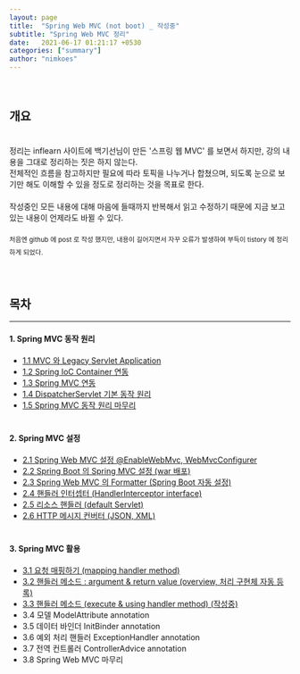 ```yaml
---
layout: page
title:  "Spring Web MVC (not boot) _ 작성중"
subtitle: "Spring Web MVC 정리"
date:   2021-06-17 01:21:17 +0530
categories: ["summary"]
author: "nimkoes"
---
```

  
　  
## **개요**  

　  
정리는 inflearn 사이트에 백기선님이 만든 '스프링 웹 MVC' 를 보면서 하지만, 강의 내용을 그대로 정리하는 짓은 하지 않는다.  
전체적인 흐름을 참고하지만 필요에 따라 토픽을 나누거나 합쳤으며, 되도록 눈으로 보기만 해도 이해할 수 있을 정도로 정리하는 것을 목표로 한다.  
　  
작성중인 모든 내용에 대해 마음에 들때까지 반복해서 읽고 수정하기 때문에 지금 보고있는 내용이 언제라도 바뀔 수 있다.  
　  
<sub>처음엔 github 에 post 로 작성 했지만, 내용이 길어지면서 자꾸 오류가 발생하여 부득이 tistory 에 정리하게 되었다.</sub>
　  
　  
　  
## **목차**

---

#### 1. Spring MVC 동작 원리  
  - [1.1 MVC 와 Legacy Servlet Application][link_spring_web_mvc_001]  
  - [1.2 Spring IoC Container 연동][link_spring_web_mvc_002]  
  - [1.3 Spring MVC 연동][link_spring_web_mvc_003]  
  - [1.4 DispatcherServlet 기본 동작 원리][link_spring_web_mvc_004]  
  - [1.5 Spring MVC 동작 원리 마무리][link_spring_web_mvc_005]  
　  
  
#### 2. Spring MVC 설정  
  - [2.1 Spring Web MVC 설정 @EnableWebMvc, WebMvcConfigurer][link_spring_web_mvc_006]  
  - [2.2 Spring Boot 의 Spring MVC 설정 (war 배포)][link_spring_web_mvc_007]  
  - [2.3 Spring Web MVC 의 Formatter (Spring Boot 자동 설정)][link_spring_web_mvc_008]  
  - [2.4 핸들러 인터셉터 (HandlerInterceptor interface)][link_spring_web_mvc_009]  
  - [2.5 리소스 핸들러 (default Servlet)][link_spring_web_mvc_010]  
  - [2.6 HTTP 메시지 컨버터 (JSON, XML)][link_spring_web_mvc_011]  
　  
  
#### 3. Spring MVC 활용  
  - [3.1 요청 매핑하기 (mapping handler method)][link_spring_web_mvc_012]  
  - [3.2 핸들러 메소드 : argument & return value (overview, 처리 구현체 자동 등록)][link_spring_web_mvc_013]  
  - [3.3 핸들러 메소드 (execute & using handler method) (작성중)][link_spring_web_mvc_014]
  - 3.4 모델 ModelAttribute annotation  
  - 3.5 데이터 바인더 InitBinder annotation  
  - 3.6 예외 처리 핸들러 ExceptionHandler annotation  
  - 3.7 전역 컨트롤러 ControllerAdvice annotation  
  - 3.8 Spring Web MVC 마무리  
　  
  

[link_spring_web_mvc_001]:https://xxxelppa.tistory.com/321
[link_spring_web_mvc_002]:https://xxxelppa.tistory.com/322
[link_spring_web_mvc_003]:https://xxxelppa.tistory.com/323
[link_spring_web_mvc_004]:https://xxxelppa.tistory.com/324
[link_spring_web_mvc_005]:https://xxxelppa.tistory.com/325

[link_spring_web_mvc_006]:https://xxxelppa.tistory.com/326
[link_spring_web_mvc_007]:https://xxxelppa.tistory.com/327
[link_spring_web_mvc_008]:https://xxxelppa.tistory.com/328
[link_spring_web_mvc_009]:https://xxxelppa.tistory.com/329
[link_spring_web_mvc_010]:https://xxxelppa.tistory.com/330
[link_spring_web_mvc_011]:https://xxxelppa.tistory.com/331

[link_spring_web_mvc_012]:https://xxxelppa.tistory.com/332
[link_spring_web_mvc_013]:https://xxxelppa.tistory.com/333
[link_spring_web_mvc_014]:https://xxxelppa.tistory.com/334
